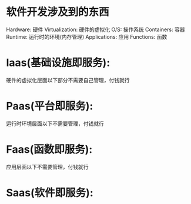 # 软件开发涉及到的东西
  Hardware: 硬件
  Virtualization: 硬件的虚拟化
  O/S: 操作系统
  Containers: 容器
  Runtime: 运行时的环境(内存管理)
  Applications: 应用
  Functions: 函数
# Iaas(基础设施即服务):
  硬件的虚拟化层面以下部分不需要自己管理，付钱就行

# Paas(平台即服务):
  运行时环境层面以下不需要管理，付钱就行

# Faas(函数即服务):
  应用层面以下不需要管理，付钱就行

# Saas(软件即服务):
